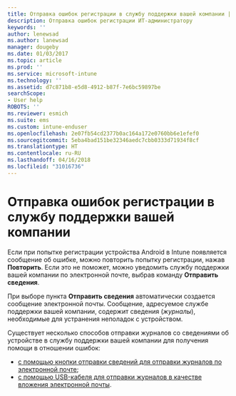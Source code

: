 ```yaml
---
title: Отправка ошибок регистрации в службу поддержки вашей компании | Документы Майкрософт
description: Отправка ошибок регистрации ИТ-администратору
keywords: ''
author: lenewsad
ms.author: lanewsad
manager: dougeby
ms.date: 01/03/2017
ms.topic: article
ms.prod: ''
ms.service: microsoft-intune
ms.technology: ''
ms.assetid: d7c871b8-e5d8-4912-b87f-7e6bc59897be
searchScope:
- User help
ROBOTS: ''
ms.reviewer: esmich
ms.suite: ems
ms.custom: intune-enduser
ms.openlocfilehash: 2e07fb54cd2377b0ac164a172e0760bb6e1efef0
ms.sourcegitcommit: 5eba4bad151be32346aedc7cbb0333d71934f8cf
ms.translationtype: HT
ms.contentlocale: ru-RU
ms.lasthandoff: 04/16/2018
ms.locfileid: "31016736"
---
```

# <a name="send-enrollment-errors-to-your-company-support"></a>Отправка ошибок регистрации в службу поддержки вашей компании

Если при попытке регистрации устройства Android в Intune появляется сообщение об ошибке, можно повторить попытку регистрации, нажав **Повторить**. Если это не поможет, можно уведомить службу поддержки вашей компании по электронной почте, выбрав команду **Отправить сведения**.

При выборе пункта **Отправить сведения** автоматически создается сообщение электронной почты. Сообщение, адресуемое службе поддержки вашей компании, содержит сведения (_журналы_), необходимые для устранения неполадок с устройством.

Существует несколько способов отправки журналов со сведениями об устройстве в службу поддержки вашей компании для получения помощи в отношении ошибок:

- [с помощью кнопки отправки сведений для отправки журналов по электронной почте](send-logs-to-your-it-admin-by-email-android.md);
- [с помощью USB-кабеля для отправки журналов в качестве вложения электронной почты](send-logs-to-your-it-admin-using-cable-android.md).
